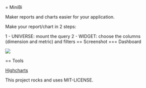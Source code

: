 = MiniBi

Maker reports and charts easier for your application.

Make your report/chart in 2 steps:

1 - UNIVERSE: mount the query
2 - WIDGET: choose the columns (dimension and metric) and filters
== Screenshot
=== Dashboard

<img src="https://lh6.googleusercontent.com/-fs7T7xIU0z8/VBtDqCThgGI/AAAAAAAACFU/on1mTJJ1FSs/w1278-h604-no/dashboard.jpg"></img>

== Tools

<a href="highcharts.com/">Highcharts</a>


This project rocks and uses MIT-LICENSE.
